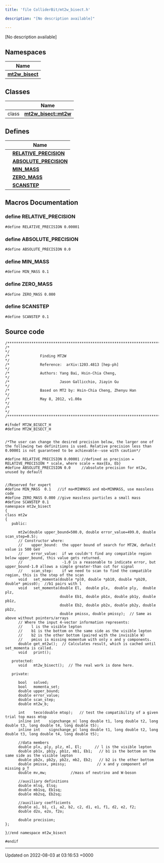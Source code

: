 ```yaml
---
title: 'file ColliderBit/mt2w_bisect.h'

description: "[No description available]"

---
```







[No description available]

## Namespaces

| Name           |
| -------------- |
| **[mt2w_bisect](/documentation/code/darkbit_development/namespaces/namespacemt2w__bisect/)**  |

## Classes

|                | Name           |
| -------------- | -------------- |
| class | **[mt2w_bisect::mt2w](/documentation/code/darkbit_development/classes/classmt2w__bisect_1_1mt2w/)**  |

## Defines

|                | Name           |
| -------------- | -------------- |
|  | **[RELATIVE_PRECISION](/documentation/code/darkbit_development/files/mt2w__bisect_8h/#define-relative-precision)**  |
|  | **[ABSOLUTE_PRECISION](/documentation/code/darkbit_development/files/mt2w__bisect_8h/#define-absolute-precision)**  |
|  | **[MIN_MASS](/documentation/code/darkbit_development/files/mt2w__bisect_8h/#define-min-mass)**  |
|  | **[ZERO_MASS](/documentation/code/darkbit_development/files/mt2w__bisect_8h/#define-zero-mass)**  |
|  | **[SCANSTEP](/documentation/code/darkbit_development/files/mt2w__bisect_8h/#define-scanstep)**  |




## Macros Documentation

### define RELATIVE_PRECISION

```
#define RELATIVE_PRECISION 0.00001
```


### define ABSOLUTE_PRECISION

```
#define ABSOLUTE_PRECISION 0.0
```


### define MIN_MASS

```
#define MIN_MASS 0.1
```


### define ZERO_MASS

```
#define ZERO_MASS 0.000
```


### define SCANSTEP

```
#define SCANSTEP 0.1
```


## Source code

```
/***********************************************************************/
/*                                                                     */
/*              Finding MT2W                                           */
/*              Reference:  arXiv:1203.4813 [hep-ph]                   */
/*              Authors: Yang Bai, Hsin-Chia Cheng,                    */
/*                       Jason Gallicchio, Jiayin Gu                   */
/*              Based on MT2 by: Hsin-Chia Cheng, Zhenyu Han           */ 
/*              May 8, 2012, v1.00a                                    */
/*                                                                     */  
/***********************************************************************/

#ifndef MT2W_BISECT_H
#define MT2W_BISECT_H


/*The user can change the desired precision below, the larger one of the following two definitions is used. Relative precision less than 0.00001 is not guaranteed to be achievable--use with caution*/ 

#define RELATIVE_PRECISION 0.00001 //defined as precision = RELATIVE_PRECISION * scale, where scale = max{Ea, Eb}
#define ABSOLUTE_PRECISION 0.0     //absolute precision for mt2w, unused by default


//Reserved for expert
#define MIN_MASS  0.1   //if ma<MINMASS and mb<MINMASS, use massless code
#define ZERO_MASS 0.000 //give massless particles a small mass
#define SCANSTEP 0.1
namespace mt2w_bisect
{
class mt2w
{  
   public:
      
      mt2w(double upper_bound=500.0, double error_value=499.0, double scan_step=0.5);
      // Constructor where:
      //    upper_bound:  the upper bound of search for MT2W, default value is 500 GeV 
      //    error_value:  if we couldn't find any compatible region below upper_bound, this value gets returned.  
      //                  -1.0 is a reasonable to indicate error, but upper_bound-1.0 allows a simple greater-than cut for signal
      //    scan_step:    if we need to scan to find the compatible region, this is the step of the scan
      void   set_momenta(double *pl0, double *pb10, double *pb20, double* pmiss0);  //b1 pairs with l
      void   set_momenta(double El,  double plx,  double ply,  double plz,
                         double Eb1, double pb1x, double pb1y, double pb1z,
                         double Eb2, double pb2x, double pb2y, double pb2z,
                         double pmissx, double pmissy);  // Same as above without pointers/arrays
      // Where the input 4-vector information represents:
      //    l is the visible lepton
      //    b1 is the bottom on the same side as the visible lepton
      //    b2 is the other bottom (paired with the invisible W)
      //    pmiss is missing momentum with only x and y components.
      double get_mt2w();  // Calculates result, which is cached until set_momenta is called.
      void   print();
      
   protected:
      void   mt2w_bisect();  // The real work is done here.
      
   private:  

      bool   solved;
      bool   momenta_set;
      double upper_bound;
      double error_value;
      double scan_step;
      double mt2w_b;

      int    teco(double mtop);   // test the compatibility of a given trial top mass mtop
      inline int    signchange_n( long double t1, long double t2, long double t3, long double t4, long double t5);
      inline int    signchange_p( long double t1, long double t2, long double t3, long double t4, long double t5);

      //data members
      double plx, ply, plz, ml, El;      // l is the visible lepton
      double pb1x, pb1y, pb1z, mb1, Eb1;   // b1 is the bottom on the same side as the visible lepton
      double pb2x, pb2y, pb2z, mb2, Eb2;   // b2 is the other bottom
      double pmissx, pmissy;              // x and y component of missing p_T
      double mv,mw;           //mass of neutrino and W-boson
     
      //auxiliary definitions
      double mlsq, Elsq;
      double mb1sq, Eb1sq;
      double mb2sq, Eb2sq;

      //auxiliary coefficients
      double a1, b1, c1, a2, b2, c2, d1, e1, f1, d2, e2, f2;
      double d2o, e2o, f2o;

      double precision;
};

}//end namespace mt2w_bisect

#endif
```


-------------------------------

Updated on 2022-08-03 at 03:16:53 +0000
